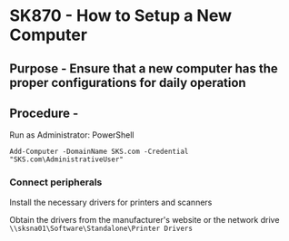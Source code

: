 # SK870 - How to Setup a New Computer
## Purpose - Ensure that a new computer has the proper configurations for daily operation 
## Procedure - 

Run as Administrator: PowerShell

`Add-Computer -DomainName SKS.com -Credential "SKS.com\AdministrativeUser"`

### Connect peripherals
Install the necessary drivers for printers and scanners

Obtain the drivers from the manufacturer's website or the network drive `\\sksna01\Software\Standalone\Printer Drivers`
